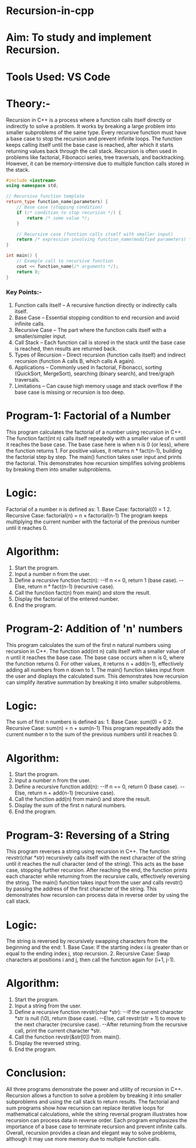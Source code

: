 # Recursion-in-cpp
# Aim: To study and implement Recursion.

# Tools Used: VS Code

# Theory:-
Recursion in C++ is a process where a function calls itself directly or indirectly to solve a problem. It works by breaking a large problem into smaller subproblems of the same type. Every recursive function must have a base case to stop the recursion and prevent infinite loops. The function keeps calling itself until the base case is reached, after which it starts returning values back through the call stack. Recursion is often used in problems like factorial, Fibonacci series, tree traversals, and backtracking. However, it can be memory-intensive due to multiple function calls stored in the stack.
```cpp
#include <iostream>
using namespace std;

// Recursive function template
return_type function_name(parameters) {
    // Base case (stopping condition)
    if (/* condition to stop recursion */) {
        return /* some value */;
    }

    // Recursive case (function calls itself with smaller input)
    return /* expression involving function_name(modified parameters) */;
}

int main() {
    // Example call to recursive function
    cout << function_name(/* arguments */);
    return 0;
}
```
### Key Points:-

1. Function calls itself – A recursive function directly or indirectly calls itself.
2. Base Case – Essential stopping condition to end recursion and avoid infinite calls.
3. Recursive Case – The part where the function calls itself with a smaller/simpler input.
4. Call Stack – Each function call is stored in the stack until the base case is reached, then results are returned back.
5. Types of Recursion – Direct recursion (function calls itself) and indirect recursion (function A calls B, which calls A again).
6. Applications – Commonly used in factorial, Fibonacci, sorting (QuickSort, MergeSort), searching (binary search), and tree/graph traversals.
7. Limitations – Can cause high memory usage and stack overflow if the base case is missing or recursion is too deep.


# Program-1: Factorial of a Number
This program calculates the factorial of a number using recursion in C++. The function fact(int n) calls itself repeatedly with a smaller value of n until it reaches the base case. The base case here is when n is 0 (or less), where the function returns 1. For positive values, it returns n * fact(n-1), building the factorial step by step. The main() function takes user input and prints the factorial. This demonstrates how recursion simplifies solving problems by breaking them into smaller subproblems.

# Logic:
Factorial of a number n is defined as:
    1. Base Case: factorial(0) = 1
    2. Recursive Case: factorial(n) = n × factorial(n-1)
The program keeps multiplying the current number with the factorial of the previous number until it reaches 0.

# Algorithm:
1. Start the program.
2. Input a number n from the user.
3. Define a recursive function fact(n): --If n <= 0, return 1 (base case). --Else, return n * fact(n-1) (recursive case).
4. Call the function fact(n) from main() and store the result.
5. Display the factorial of the entered number.
6. End the program.


# Program-2: Addition of 'n' numbers
This program calculates the sum of the first n natural numbers using recursion in C++. The function add(int n) calls itself with a smaller value of n until it reaches the base case. The base case occurs when n is 0, where the function returns 0. For other values, it returns n + add(n-1), effectively adding all numbers from n down to 1. The main() function takes input from the user and displays the calculated sum. This demonstrates how recursion can simplify iterative summation by breaking it into smaller subproblems.

# Logic:
The sum of first n numbers is defined as:
    1. Base Case: sum(0) = 0
    2. Recursive Case: sum(n) = n + sum(n-1)
This program repeatedly adds the current number n to the sum of the previous numbers until it reaches 0.

# Algorithm:
1. Start the program.
2. Input a number n from the user.
3. Define a recursive function add(n): --If n == 0, return 0 (base case). --Else, return n + add(n-1) (recursive case).
4. Call the function add(n) from main() and store the result.
5. Display the sum of the first n natural numbers.
6. End the program.


# Program-3: Reversing of a String
This program reverses a string using recursion in C++. The function revstr(char *str) recursively calls itself with the next character of the string until it reaches the null character (end of the string). This acts as the base case, stopping further recursion. After reaching the end, the function prints each character while returning from the recursive calls, effectively reversing the string. The main() function takes input from the user and calls revstr() by passing the address of the first character of the string. This demonstrates how recursion can process data in reverse order by using the call stack.

# Logic:
The string is reversed by recursively swapping characters from the beginning and the end:
    1. Base Case: If the starting index i is greater than or equal to the ending index j, stop recursion.
    2. Recursive Case: Swap characters at positions i and j, then call the function again for (i+1, j-1).

# Algorithm:
1. Start the program.
2. Input a string from the user.
3. Define a recursive function revstr(char *str): --If the current character *str is null (\0), return (base case). --Else, call revstr(str + 1) to move to the next character (recursive case). --After returning from the recursive call, print the current character *str.
4. Call the function revstr(&str[0]) from main().
5. Display the reversed string.
6. End the program.



# Conclusion:
All three programs demonstrate the power and utility of recursion in C++. Recursion allows a function to solve a problem by breaking it into smaller subproblems and using the call stack to return results. The factorial and sum programs show how recursion can replace iterative loops for mathematical calculations, while the string reversal program illustrates how recursion can process data in reverse order. Each program emphasizes the importance of a base case to terminate recursion and prevent infinite calls. Overall, recursion provides a clean and elegant way to solve problems, although it may use more memory due to multiple function calls.
